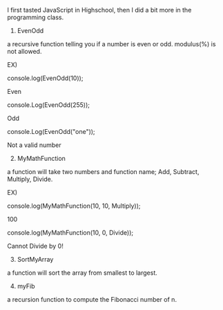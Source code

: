I first tasted JavaScript in Highschool, then I did a bit more in the programming class.

1) EvenOdd

a recursive function telling you if a number is even or odd. modulus(%) is not allowed.

EX)

console.log(EvenOdd(10));

Even

console.Log(EvenOdd(255));

Odd

console.Log(EvenOdd("one"));

Not a valid number


2) MyMathFunction

a function will take two numbers and function name; Add, Subtract, Multiply, Divide.

EX)

console.log(MyMathFunction(10, 10, Multiply));

100

console.log(MyMathFunction(10, 0, Divide));

Cannot Divide by 0!


3) SortMyArray

a function will sort the array from smallest to largest.


4) myFib

a recursion function to compute the Fibonacci number of n.

